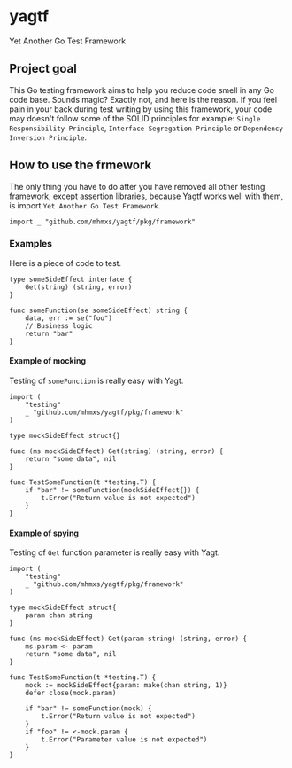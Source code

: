 # yagtf
Yet Another Go Test Framework

## Project goal

This Go testing framework aims to help you reduce code smell in any Go code base.
Sounds magic? Exactly not, and here is the reason. If you feel pain in your back
during test writing by using this framework, your code may doesn't follow some of the SOLID
principles for example: `Single Responsibility Principle`, `Interface Segregation Principle` or `Dependency Inversion Principle`.

## How to use the frmework

The only thing you have to do after you have removed all other testing framework, except assertion libraries, because Yagtf works well with them, is import `Yet Another Go Test Framework`.

```
import _ "github.com/mhmxs/yagtf/pkg/framework"
```

### Examples

Here is a piece of code to test.
```
type someSideEffect interface {
    Get(string) (string, error)
}

func someFunction(se someSideEffect) string {
    data, err := se("foo")
    // Business logic
    return "bar"
}
```

#### Example of mocking

Testing of `someFunction` is really easy with Yagt.

```
import (
    "testing"
    _ "github.com/mhmxs/yagtf/pkg/framework"
)

type mockSideEffect struct{}

func (ms mockSideEffect) Get(string) (string, error) {
    return "some data", nil
}

func TestSomeFunction(t *testing.T) {
    if "bar" != someFunction(mockSideEffect{}) {
        t.Error("Return value is not expected")
    }
}

```

#### Example of spying

Testing of `Get` function parameter is really easy with Yagt.

```
import (
    "testing"
    _ "github.com/mhmxs/yagtf/pkg/framework"
)

type mockSideEffect struct{
    param chan string
}

func (ms mockSideEffect) Get(param string) (string, error) {
    ms.param <- param
    return "some data", nil
}

func TestSomeFunction(t *testing.T) {
    mock := mockSideEffect{param: make(chan string, 1)}
    defer close(mock.param)

    if "bar" != someFunction(mock) {
        t.Error("Return value is not expected")
    }
    if "foo" != <-mock.param {
        t.Error("Parameter value is not expected")
    }
}

```